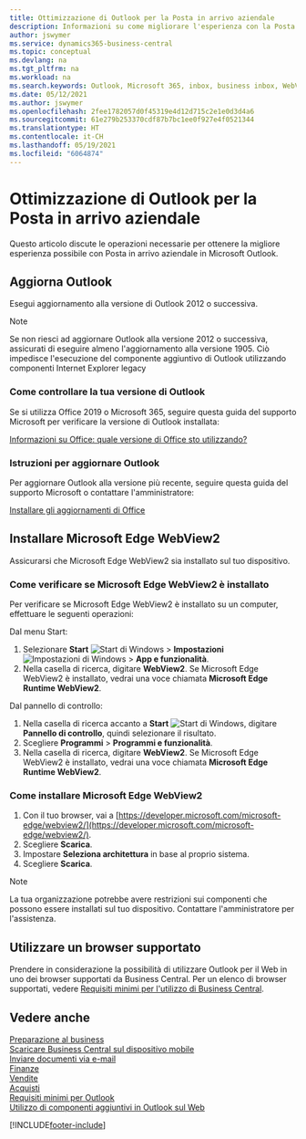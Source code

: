 ```yaml
---
title: Ottimizzazione di Outlook per la Posta in arrivo aziendale
description: Informazioni su come migliorare l'esperienza con la Posta in arrivo aziendale in Business Microsoft Outlook.
author: jswymer
ms.service: dynamics365-business-central
ms.topic: conceptual
ms.devlang: na
ms.tgt_pltfrm: na
ms.workload: na
ms.search.keywords: Outlook, Microsoft 365, inbox, business inbox, WebView2, Edge, addin, add-in
ms.date: 05/12/2021
ms.author: jswymer
ms.openlocfilehash: 2fee1782057d0f45319e4d12d715c2e1e0d3d4a6
ms.sourcegitcommit: 61e279b253370cdf87b7bc1ee0f927e4f0521344
ms.translationtype: HT
ms.contentlocale: it-CH
ms.lasthandoff: 05/19/2021
ms.locfileid: "6064874"
---
```

# <a name="optimizing-outlook-for-your-business-inbox"></a>Ottimizzazione di Outlook per la Posta in arrivo aziendale 

Questo articolo discute le operazioni necessarie per ottenere la migliore esperienza possibile con Posta in arrivo aziendale in Microsoft Outlook. 

## <a name="update-outlook"></a>Aggiorna Outlook

Esegui aggiornamento alla versione di Outlook 2012 o successiva.

> [!NOTE]
> Se non riesci ad aggiornare Outlook alla versione 2012 o successiva, assicurati di eseguire almeno l'aggiornamento alla versione 1905. Ciò impedisce l'esecuzione del componente aggiuntivo di Outlook utilizzando componenti Internet Explorer legacy

### <a name="how-to-check-your-version-of-outlook"></a>Come controllare la tua versione di Outlook

Se si utilizza Office 2019 o Microsoft 365, seguire questa guida del supporto Microsoft per verificare la versione di Outlook installata:  

[Informazioni su Office: quale versione di Office sto utilizzando?](https://support.microsoft.com/office/about-office-what-version-of-office-am-i-using-932788b8-a3ce-44bf-bb09-e334518b8b19)

### <a name="how-to-update-outlook"></a>Istruzioni per aggiornare Outlook

Per aggiornare Outlook alla versione più recente, seguire questa guida del supporto Microsoft o contattare l'amministratore:

[Installare gli aggiornamenti di Office](https://support.microsoft.com/office/install-office-updates-2ab296f3-7f03-43a2-8e50-46de917611c5)

## <a name="install-microsoft-edge-webview2"></a>Installare Microsoft Edge WebView2

Assicurarsi che Microsoft Edge WebView2 sia installato sul tuo dispositivo.

### <a name="how-to-check-if-microsoft-edge-webview2-is-installed"></a>Come verificare se Microsoft Edge WebView2 è installato 

Per verificare se Microsoft Edge WebView2 è installato su un computer, effettuare le seguenti operazioni:

Dal menu Start:

1. Selezionare **Start** ![Start di Windows](media/windows-start-icon.png "Icona Start di Windows") > **Impostazioni** ![Impostazioni di Windows](media/windows-settings-icon.png "Icona Impostazioni di Windows") > **App e funzionalità**.
2. Nella casella di ricerca, digitare **WebView2**. Se Microsoft Edge WebView2 è installato, vedrai una voce chiamata **Microsoft Edge Runtime WebView2**.

Dal pannello di controllo:

1. Nella casella di ricerca accanto a **Start** ![Start di Windows](media/windows-start-icon.png "Icona Start di Windows"), digitare **Pannello di controllo**, quindi selezionare il risultato.
2. Scegliere **Programmi** > **Programmi e funzionalità**.
3. Nella casella di ricerca, digitare **WebView2**. Se Microsoft Edge WebView2 è installato, vedrai una voce chiamata **Microsoft Edge Runtime WebView2**.

### <a name="how-to-install-microsoft-edge-webview2"></a>Come installare Microsoft Edge WebView2 

1. Con il tuo browser, vai a [https://developer.microsoft.com/microsoft-edge/webview2/](https://developer.microsoft.com/microsoft-edge/webview2/).
2. Scegliere **Scarica**.
3. Impostare **Seleziona architettura** in base al proprio sistema.
4. Scegliere **Scarica**.

> [!NOTE]
> La tua organizzazione potrebbe avere restrizioni sui componenti che possono essere installati sul tuo dispositivo. Contattare l'amministratore per l'assistenza.

## <a name="use-a-supported-browser"></a>Utilizzare un browser supportato

Prendere in considerazione la possibilità di utilizzare Outlook per il Web in uno dei browser supportati da Business Central. Per un elenco di browser supportati, vedere [Requisiti minimi per l'utilizzo di Business Central](product-requirements.md#browsers).

## <a name="see-also"></a>Vedere anche

[Preparazione al business](ui-get-ready-business.md)  
[Scaricare Business Central sul dispositivo mobile](install-mobile-app.md)  
[Inviare documenti via e-mail](ui-how-send-documents-email.md)  
[Finanze](finance.md)  
[Vendite](sales-manage-sales.md)  
[Acquisti](purchasing-manage-purchasing.md)  
[Requisiti minimi per Outlook](product-requirements.md#outlook)  
[Utilizzo di componenti aggiuntivi in Outlook sul Web](https://support.office.com/article/Using-Add-ins-in-Outlook-on-the-web-8f2ce816-5df4-44a5-958c-f7f9d6dabdce?appver=OWB150)  


[!INCLUDE[footer-include](includes/footer-banner.md)]